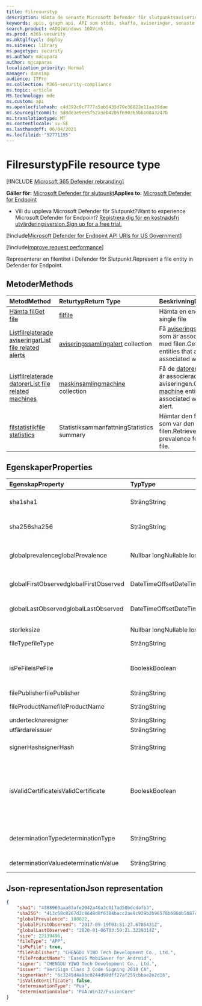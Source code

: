 ```yaml
---
title: Filresurstyp
description: Hämta de senaste Microsoft Defender för slutpunktsaviseringar som är relaterade till filer.
keywords: apis, graph api, API som stöds, skaffa, aviseringar, senaste
search.product: eADQiWindows 10XVcnh
ms.prod: m365-security
ms.mktglfcycl: deploy
ms.sitesec: library
ms.pagetype: security
ms.author: macapara
author: mjcaparas
localization_priority: Normal
manager: dansimp
audience: ITPro
ms.collection: M365-security-compliance
ms.topic: article
MS.technology: mde
ms.custom: api
ms.openlocfilehash: c4d392c9c7777a5ab5435d70e36822e11aa39dae
ms.sourcegitcommit: 5d8de3e9ee5f52a3eb4206f690365bb108a3247b
ms.translationtype: MT
ms.contentlocale: sv-SE
ms.lasthandoff: 06/04/2021
ms.locfileid: "52771195"
---
```

# <a name="file-resource-type"></a><span data-ttu-id="34d4c-104">Filresurstyp</span><span class="sxs-lookup"><span data-stu-id="34d4c-104">File resource type</span></span>

[!INCLUDE [Microsoft 365 Defender rebranding](../../includes/microsoft-defender.md)]


<span data-ttu-id="34d4c-105">**Gäller för:** [Microsoft Defender för slutpunkt](https://go.microsoft.com/fwlink/?linkid=2154037)</span><span class="sxs-lookup"><span data-stu-id="34d4c-105">**Applies to:** [Microsoft Defender for Endpoint](https://go.microsoft.com/fwlink/?linkid=2154037)</span></span>

- <span data-ttu-id="34d4c-106">Vill du uppleva Microsoft Defender för Slutpunkt?</span><span class="sxs-lookup"><span data-stu-id="34d4c-106">Want to experience Microsoft Defender for Endpoint?</span></span> [<span data-ttu-id="34d4c-107">Registrera dig för en kostnadsfri utvärderingsversion.</span><span class="sxs-lookup"><span data-stu-id="34d4c-107">Sign up for a free trial.</span></span>](https://www.microsoft.com/microsoft-365/windows/microsoft-defender-atp?ocid=docs-wdatp-exposedapis-abovefoldlink) 

[!include[Microsoft Defender for Endpoint API URIs for US Government](../../includes/microsoft-defender-api-usgov.md)]

[!include[Improve request performance](../../includes/improve-request-performance.md)]


<span data-ttu-id="34d4c-108">Representerar en filentitet i Defender för Slutpunkt.</span><span class="sxs-lookup"><span data-stu-id="34d4c-108">Represent a file entity in Defender for Endpoint.</span></span>

## <a name="methods"></a><span data-ttu-id="34d4c-109">Metoder</span><span class="sxs-lookup"><span data-stu-id="34d4c-109">Methods</span></span>
<span data-ttu-id="34d4c-110">Metod</span><span class="sxs-lookup"><span data-stu-id="34d4c-110">Method</span></span>|<span data-ttu-id="34d4c-111">Returtyp</span><span class="sxs-lookup"><span data-stu-id="34d4c-111">Return Type</span></span> |<span data-ttu-id="34d4c-112">Beskrivning</span><span class="sxs-lookup"><span data-stu-id="34d4c-112">Description</span></span>
:---|:---|:---
[<span data-ttu-id="34d4c-113">Hämta fil</span><span class="sxs-lookup"><span data-stu-id="34d4c-113">Get file</span></span>](get-file-information.md) | [<span data-ttu-id="34d4c-114">fil</span><span class="sxs-lookup"><span data-stu-id="34d4c-114">file</span></span>](files.md) | <span data-ttu-id="34d4c-115">Hämta en enda fil</span><span class="sxs-lookup"><span data-stu-id="34d4c-115">Get a single file</span></span> 
[<span data-ttu-id="34d4c-116">Listfilrelaterade aviseringar</span><span class="sxs-lookup"><span data-stu-id="34d4c-116">List file related alerts</span></span>](get-file-related-alerts.md) | <span data-ttu-id="34d4c-117">[aviseringssamling](alerts.md)</span><span class="sxs-lookup"><span data-stu-id="34d4c-117">[alert](alerts.md) collection</span></span> | <span data-ttu-id="34d4c-118">Få [aviseringsenheterna](alerts.md) som är associerade med filen.</span><span class="sxs-lookup"><span data-stu-id="34d4c-118">Get the [alert](alerts.md) entities that are associated with the file.</span></span>
[<span data-ttu-id="34d4c-119">Listfilrelaterade datorer</span><span class="sxs-lookup"><span data-stu-id="34d4c-119">List file related machines</span></span>](get-file-related-machines.md) | <span data-ttu-id="34d4c-120">[maskinsamling](machine.md)</span><span class="sxs-lookup"><span data-stu-id="34d4c-120">[machine](machine.md) collection</span></span> | <span data-ttu-id="34d4c-121">Få de [datorenheter](machine.md) som är associerade med aviseringen.</span><span class="sxs-lookup"><span data-stu-id="34d4c-121">Get the [machine](machine.md) entities associated with the alert.</span></span>
[<span data-ttu-id="34d4c-122">filstatistik</span><span class="sxs-lookup"><span data-stu-id="34d4c-122">file statistics</span></span>](get-file-statistics.md) | <span data-ttu-id="34d4c-123">Statistiksammanfattning</span><span class="sxs-lookup"><span data-stu-id="34d4c-123">Statistics summary</span></span> | <span data-ttu-id="34d4c-124">Hämtar den första filen som var den första filen.</span><span class="sxs-lookup"><span data-stu-id="34d4c-124">Retrieves the prevalence for the given file.</span></span>


## <a name="properties"></a><span data-ttu-id="34d4c-125">Egenskaper</span><span class="sxs-lookup"><span data-stu-id="34d4c-125">Properties</span></span>
|<span data-ttu-id="34d4c-126">Egenskap</span><span class="sxs-lookup"><span data-stu-id="34d4c-126">Property</span></span> | <span data-ttu-id="34d4c-127">Typ</span><span class="sxs-lookup"><span data-stu-id="34d4c-127">Type</span></span>    |   <span data-ttu-id="34d4c-128">Beskrivning</span><span class="sxs-lookup"><span data-stu-id="34d4c-128">Description</span></span> |
|:---|:---|:---|
|<span data-ttu-id="34d4c-129">sha1</span><span class="sxs-lookup"><span data-stu-id="34d4c-129">sha1</span></span> | <span data-ttu-id="34d4c-130">Sträng</span><span class="sxs-lookup"><span data-stu-id="34d4c-130">String</span></span> | <span data-ttu-id="34d4c-131">Hashtaggen Sha1 för filinnehållet</span><span class="sxs-lookup"><span data-stu-id="34d4c-131">Sha1 hash of the file content</span></span> |
|<span data-ttu-id="34d4c-132">sha256</span><span class="sxs-lookup"><span data-stu-id="34d4c-132">sha256</span></span> | <span data-ttu-id="34d4c-133">Sträng</span><span class="sxs-lookup"><span data-stu-id="34d4c-133">String</span></span> | <span data-ttu-id="34d4c-134">Sha256-hash för filinnehållet</span><span class="sxs-lookup"><span data-stu-id="34d4c-134">Sha256 hash of the file content</span></span> |
|<span data-ttu-id="34d4c-135">globalprevalence</span><span class="sxs-lookup"><span data-stu-id="34d4c-135">globalPrevalence</span></span> | <span data-ttu-id="34d4c-136">Nullbar long</span><span class="sxs-lookup"><span data-stu-id="34d4c-136">Nullable long</span></span> | <span data-ttu-id="34d4c-137">Filarysen i hela organisationen</span><span class="sxs-lookup"><span data-stu-id="34d4c-137">File prevalence across organization</span></span> |
|<span data-ttu-id="34d4c-138">globalFirstObserved</span><span class="sxs-lookup"><span data-stu-id="34d4c-138">globalFirstObserved</span></span> | <span data-ttu-id="34d4c-139">DateTimeOffset</span><span class="sxs-lookup"><span data-stu-id="34d4c-139">DateTimeOffset</span></span> | <span data-ttu-id="34d4c-140">Första gången filen observerades</span><span class="sxs-lookup"><span data-stu-id="34d4c-140">First time the file was observed</span></span> |
|<span data-ttu-id="34d4c-141">globalLastObserved</span><span class="sxs-lookup"><span data-stu-id="34d4c-141">globalLastObserved</span></span> | <span data-ttu-id="34d4c-142">DateTimeOffset</span><span class="sxs-lookup"><span data-stu-id="34d4c-142">DateTimeOffset</span></span> | <span data-ttu-id="34d4c-143">Senaste gången filen observerades</span><span class="sxs-lookup"><span data-stu-id="34d4c-143">Last time the file was observed</span></span> |
|<span data-ttu-id="34d4c-144">storlek</span><span class="sxs-lookup"><span data-stu-id="34d4c-144">size</span></span> | <span data-ttu-id="34d4c-145">Nullbar long</span><span class="sxs-lookup"><span data-stu-id="34d4c-145">Nullable long</span></span> | <span data-ttu-id="34d4c-146">Storlek på filen</span><span class="sxs-lookup"><span data-stu-id="34d4c-146">Size of the file</span></span> |
|<span data-ttu-id="34d4c-147">fileType</span><span class="sxs-lookup"><span data-stu-id="34d4c-147">fileType</span></span> | <span data-ttu-id="34d4c-148">Sträng</span><span class="sxs-lookup"><span data-stu-id="34d4c-148">String</span></span> | <span data-ttu-id="34d4c-149">Typ av fil</span><span class="sxs-lookup"><span data-stu-id="34d4c-149">Type of the file</span></span> |
|<span data-ttu-id="34d4c-150">isPeFile</span><span class="sxs-lookup"><span data-stu-id="34d4c-150">isPeFile</span></span> | <span data-ttu-id="34d4c-151">Boolesk</span><span class="sxs-lookup"><span data-stu-id="34d4c-151">Boolean</span></span> | <span data-ttu-id="34d4c-152">true om filen är bärbar körbar (t.ex. "DLL", "EXE" osv.)</span><span class="sxs-lookup"><span data-stu-id="34d4c-152">true if the file is portable executable (e.g. "DLL", "EXE", etc.)</span></span> |
|<span data-ttu-id="34d4c-153">filePublisher</span><span class="sxs-lookup"><span data-stu-id="34d4c-153">filePublisher</span></span> | <span data-ttu-id="34d4c-154">Sträng</span><span class="sxs-lookup"><span data-stu-id="34d4c-154">String</span></span> | <span data-ttu-id="34d4c-155">Filutgivare</span><span class="sxs-lookup"><span data-stu-id="34d4c-155">File publisher</span></span> |
|<span data-ttu-id="34d4c-156">fileProductName</span><span class="sxs-lookup"><span data-stu-id="34d4c-156">fileProductName</span></span> | <span data-ttu-id="34d4c-157">Sträng</span><span class="sxs-lookup"><span data-stu-id="34d4c-157">String</span></span> | <span data-ttu-id="34d4c-158">Produktnamn</span><span class="sxs-lookup"><span data-stu-id="34d4c-158">Product name</span></span> |
|<span data-ttu-id="34d4c-159">undertecknare</span><span class="sxs-lookup"><span data-stu-id="34d4c-159">signer</span></span> | <span data-ttu-id="34d4c-160">Sträng</span><span class="sxs-lookup"><span data-stu-id="34d4c-160">String</span></span> | <span data-ttu-id="34d4c-161">Fil signerare</span><span class="sxs-lookup"><span data-stu-id="34d4c-161">File signer</span></span> |
|<span data-ttu-id="34d4c-162">utfärdare</span><span class="sxs-lookup"><span data-stu-id="34d4c-162">issuer</span></span> | <span data-ttu-id="34d4c-163">Sträng</span><span class="sxs-lookup"><span data-stu-id="34d4c-163">String</span></span> | <span data-ttu-id="34d4c-164">Filutfärdare</span><span class="sxs-lookup"><span data-stu-id="34d4c-164">File issuer</span></span> |
|<span data-ttu-id="34d4c-165">signerHash</span><span class="sxs-lookup"><span data-stu-id="34d4c-165">signerHash</span></span> | <span data-ttu-id="34d4c-166">Sträng</span><span class="sxs-lookup"><span data-stu-id="34d4c-166">String</span></span> | <span data-ttu-id="34d4c-167">Hash-kod för signeringscertifikatet</span><span class="sxs-lookup"><span data-stu-id="34d4c-167">Hash of the signing certificate</span></span> |
|<span data-ttu-id="34d4c-168">isValidCertificate</span><span class="sxs-lookup"><span data-stu-id="34d4c-168">isValidCertificate</span></span> | <span data-ttu-id="34d4c-169">Boolesk</span><span class="sxs-lookup"><span data-stu-id="34d4c-169">Boolean</span></span> | <span data-ttu-id="34d4c-170">Signeringscertifikat har verifierats av Microsoft Defender för Endpoint-agenten</span><span class="sxs-lookup"><span data-stu-id="34d4c-170">Was signing certificate successfully verified by Microsoft Defender for Endpoint agent</span></span> |
|<span data-ttu-id="34d4c-171">determinationType</span><span class="sxs-lookup"><span data-stu-id="34d4c-171">determinationType</span></span> | <span data-ttu-id="34d4c-172">Sträng</span><span class="sxs-lookup"><span data-stu-id="34d4c-172">String</span></span> | <span data-ttu-id="34d4c-173">Avgöra vilken typ av fil som ska avgöras</span><span class="sxs-lookup"><span data-stu-id="34d4c-173">The determination type of the file</span></span> |
|<span data-ttu-id="34d4c-174">determinationValue</span><span class="sxs-lookup"><span data-stu-id="34d4c-174">determinationValue</span></span> | <span data-ttu-id="34d4c-175">Sträng</span><span class="sxs-lookup"><span data-stu-id="34d4c-175">String</span></span> | <span data-ttu-id="34d4c-176">Determination value</span><span class="sxs-lookup"><span data-stu-id="34d4c-176">Determination value</span></span> |


## <a name="json-representation"></a><span data-ttu-id="34d4c-177">Json-representation</span><span class="sxs-lookup"><span data-stu-id="34d4c-177">Json representation</span></span>

```json
{
    "sha1": "4388963aaa83afe2042a46a3c017ad50bdcdafb3",
    "sha256": "413c58c8267d2c8648d8f6384bacc2ae9c929b2b96578b6860b5087cd1bd6462",
    "globalPrevalence": 180022,
    "globalFirstObserved": "2017-09-19T03:51:27.6785431Z",
    "globalLastObserved": "2020-01-06T03:59:21.3229314Z",
    "size": 22139496,
    "fileType": "APP",
    "isPeFile": true,
    "filePublisher": "CHENGDU YIWO Tech Development Co., Ltd.",
    "fileProductName": "EaseUS MobiSaver for Android",
    "signer": "CHENGDU YIWO Tech Development Co., Ltd.",
    "issuer": "VeriSign Class 3 Code Signing 2010 CA",
    "signerHash": "6c3245d4a9bc0244d99dff27af259cbbae2e2d16",
    "isValidCertificate": false,
    "determinationType": "Pua",
    "determinationValue": "PUA:Win32/FusionCore"
}
```
